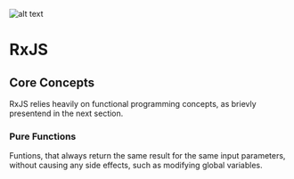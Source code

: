 ![alt text](assets/images/angular.png)
# RxJS

## Core Concepts
RxJS relies heavily on functional programming concepts, as brievly presentend
in the next section.

### Pure Functions
Funtions, that always return the same result for the same input parameters,
without causing any side effects, such as modifying global variables.